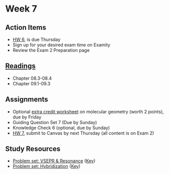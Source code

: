 # Week 7

## Action Items
* [HW 6](https://genchem.science.psu.edu/homework-6-wc), is due Thursday
* Sign up for your desired exam time on Examity
* Review the Exam 2 Preparation page


## [Readings](https://genchem.science.psu.edu)
* Chapter 08.3-08.4
* Chapter 09.1-09.3


## Assignments
 
- Optional [extra credit worksheet](https://media.ed.science.psu.edu/sites/media/ed/files/documents/ec_molecular_geometry_wc.pdf) on molecular geometry (worth 2 points), due by Friday
- Guiding Question Set 7 (Due by Sunday)
- Knowledge Check 6 (optional, due by Sunday)
- [HW 7](https://genchem.science.psu.edu/homework-7-wc), submit to Canvas by next Thursday (all content is on Exam 2)

## Study Resources

- [Problem set: VSEPR & Resonance](https://media.ed.science.psu.edu/sites/media/ed/files/documents/problemset13_vsepr_resonance.pdf) ([Key](https://media.ed.science.psu.edu/sites/media/ed/files/documents/problemset13_vsepr_resonance_key.pdf))
- [Problem set: Hybridization](https://media.ed.science.psu.edu/sites/media/ed/files/documents/problemset14_hybridization.pdf) ([Key](https://media.ed.science.psu.edu/sites/media/ed/files/documents/problemset14_hybridization_0.pdf))